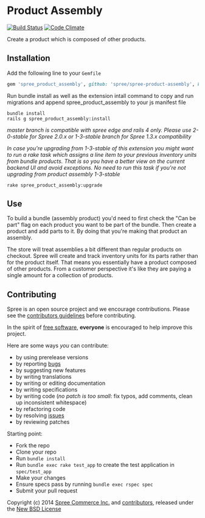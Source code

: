 # Product Assembly

[![Build Status](https://secure.travis-ci.org/spree/spree-product-assembly.png)](https://travis-ci.org/spree/spree-product-assembly)
[![Code Climate](https://codeclimate.com/github/spree/spree-product-assembly.png)](https://codeclimate.com/github/spree/spree-product-assembly)

Create a product which is composed of other products.

## Installation

Add the following line to your `Gemfile`
```ruby
gem 'spree_product_assembly', github: 'spree/spree-product-assembly', branch: '2-3-stable'
```

Run bundle install as well as the extension intall command to copy and run migrations and
append spree_product_assembly to your js manifest file

    bundle install
    rails g spree_product_assembly:install

_master branch is compatible with spree edge and rails 4 only. Please use
2-0-stable for Spree 2.0.x or 1-3-stable branch for Spree 1.3.x compatibility_

_In case you're upgrading from 1-3-stable of this extension you might want to run a
rake task which assigns a line item to your previous inventory units from bundle
products. That is so you have a better view on the current backend UI and avoid
exceptions. No need to run this task if you're not upgrading from product assembly
1-3-stable_

    rake spree_product_assembly:upgrade

## Use

To build a bundle (assembly product) you'd need to first check the "Can be part"
flag on each product you want to be part of the bundle. Then create a product
and add parts to it. By doing that you're making that product an assembly.

The store will treat assemblies a bit different than regular products on checkout.
Spree will create and track inventory units for its parts rather than for the product itself.
That means you essentially have a product composed of other products. From a
customer perspective it's like they are paying a single amount for a collection
of products.

Contributing
------------

Spree is an open source project and we encourage contributions. Please see the [contributors guidelines][1] before contributing.

In the spirit of [free software][2], **everyone** is encouraged to help improve this project.

Here are some ways *you* can contribute:

* by using prerelease versions
* by reporting [bugs][3]
* by suggesting new features
* by writing translations
* by writing or editing documentation
* by writing specifications
* by writing code (*no patch is too small*: fix typos, add comments, clean up inconsistent whitespace)
* by refactoring code
* by resolving [issues][3]
* by reviewing patches

Starting point:

* Fork the repo
* Clone your repo
* Run `bundle install`
* Run `bundle exec rake test_app` to create the test application in `spec/test_app`
* Make your changes
* Ensure specs pass by running `bundle exec rspec spec`
* Submit your pull request

Copyright (c) 2014 [Spree Commerce Inc.][4] and [contributors][5], released under the [New BSD License][6]

[1]: http://guides.spreecommerce.com/developer/contributing.html
[2]: http://www.fsf.org/licensing/essays/free-sw.html
[3]: https://github.com/spree/spree-product-assembly/issues
[4]: https://github.com/spree
[5]: https://github.com/spree/spree-product-assembly/graphs/contributors
[6]: https://github.com/spree/spree-product-assembly/blob/master/LICENSE.md
